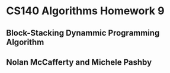 # CS140 Algorithms Homework 9 

## Block-Stacking Dynammic Programming Algorithm

## Nolan McCafferty and Michele Pashby

